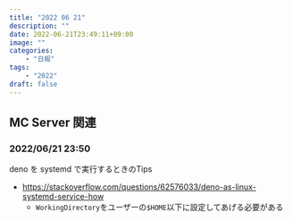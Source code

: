 ```yaml
---
title: "2022 06 21"
description: ""
date: 2022-06-21T23:49:11+09:00
image: ""
categories:
    - "日報"
tags:
    - "2022"
draft: false
---
```


## MC Server 関連

### 2022/06/21 23:50

deno を systemd で実行するときのTips
- https://stackoverflow.com/questions/62576033/deno-as-linux-systemd-service-how
    - `WorkingDirectory`をユーザーの`$HOME`以下に設定してあげる必要がある